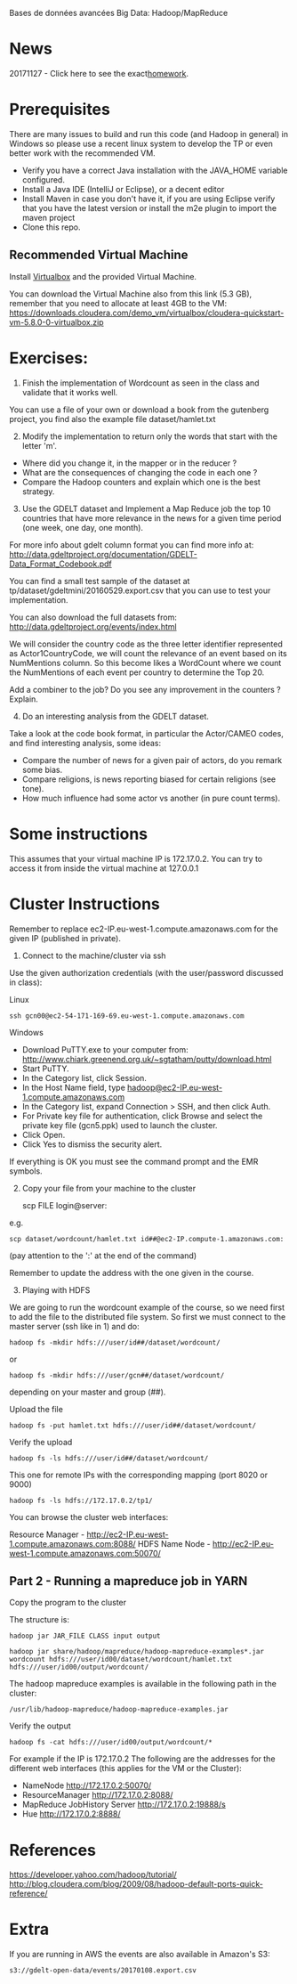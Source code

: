 Bases de données avancées
Big Data: Hadoop/MapReduce

# News

20171127 - Click here to see the exact[homework](homework.md).

# Prerequisites

There are many issues to build and run this code (and Hadoop in general) in Windows so please use a recent linux system to develop the TP or
even better work with the recommended VM.

- Verify you have a correct Java installation with the JAVA_HOME variable configured.
- Install a Java IDE (IntelliJ or Eclipse), or a decent editor
- Install Maven in case you don't have it, if you are using Eclipse verify that you have the latest
  version or install the m2e plugin to import the maven project
- Clone this repo.

## Recommended Virtual Machine

Install [Virtualbox](https://www.virtualbox.org/wiki/Downloads) and the provided Virtual Machine.

You can download the Virtual Machine also from this link (5.3 GB), remember that you need to
allocate at least 4GB to the VM:
https://downloads.cloudera.com/demo_vm/virtualbox/cloudera-quickstart-vm-5.8.0-0-virtualbox.zip

# Exercises:

1. Finish the implementation of Wordcount as seen in the class and validate that it works well.

You can use a file of your own or download a book from the gutenberg project, you find also the example 
file dataset/hamlet.txt

2. Modify the implementation to return only the words that start with the letter 'm'.

- Where did you change it, in the mapper or in the reducer ?
- What are the consequences of changing the code in each one ?
- Compare the Hadoop counters and explain which one is the best strategy.

3. Use the GDELT dataset and Implement a Map Reduce job the top 10 countries that have more
relevance in the news for a given time period (one week, one day, one month).

For more info about gdelt column format you can find more info at:
http://data.gdeltproject.org/documentation/GDELT-Data_Format_Codebook.pdf

You can find a small test sample of the dataset at tp/dataset/gdeltmini/20160529.export.csv
that you can use to test your implementation.

You can also download the full datasets from:
http://data.gdeltproject.org/events/index.html

We will consider the country code as the three letter identifier represented as Actor1CountryCode, we
will count the relevance of an event based on its NumMentions column. So this become likes a
WordCount where we count the NumMentions of each event per country to determine the Top 20. 

Add a combiner to the job? Do you see any improvement in the counters ? Explain.

4. Do an interesting analysis from the GDELT dataset.

Take a look at the code book format, in particular the Actor/CAMEO codes, and find interesting analysis, some ideas:

- Compare the number of news for a given pair of actors, do you remark some bias.
- Compare religions, is news reporting biased for certain religions (see tone).
- How much influence had some actor vs another (in pure count terms).

# Some instructions

This assumes that your virtual machine IP is 172.17.0.2. You can try to access it from inside the
virtual machine at 127.0.0.1

# Cluster Instructions

Remember to replace ec2-IP.eu-west-1.compute.amazonaws.com for the given IP (published in private).

1. Connect to the machine/cluster via ssh

Use the given authorization credentials (with the user/password discussed in class):

Linux

    ssh gcn00@ec2-54-171-169-69.eu-west-1.compute.amazonaws.com

Windows

- Download PuTTY.exe to your computer from:
http://www.chiark.greenend.org.uk/~sgtatham/putty/download.html
- Start PuTTY.
- In the Category list, click Session.
- In the Host Name field, type hadoop@ec2-IP.eu-west-1.compute.amazonaws.com
- In the Category list, expand Connection > SSH, and then click Auth.
- For Private key file for authentication, click Browse and select the private key file (gcn5.ppk) used to launch the cluster.
- Click Open.
- Click Yes to dismiss the security alert.

If everything is OK you must see the command prompt and the EMR symbols.

2. Copy your file from your machine to the cluster

    scp FILE login@server:

e.g.

    scp dataset/wordcount/hamlet.txt id##@ec2-IP.compute-1.amazonaws.com:

(pay attention to the ':' at the end of the command)

Remember to update the address with the one given in the course.

3. Playing with HDFS

We are going to run the wordcount example of the course, so we need first to add the file to the distributed file system.
So first we must connect to the master server (ssh like in 1) and do:

    hadoop fs -mkdir hdfs:///user/id##/dataset/wordcount/

or

    hadoop fs -mkdir hdfs:///user/gcn##/dataset/wordcount/

depending on your master and group (##).

Upload the file

    hadoop fs -put hamlet.txt hdfs:///user/id##/dataset/wordcount/
    
Verify the upload

    hadoop fs -ls hdfs:///user/id##/dataset/wordcount/
    
This one for remote IPs with the corresponding mapping (port 8020 or 9000)

    hadoop fs -ls hdfs://172.17.0.2/tp1/

You can browse the cluster web interfaces:

Resource Manager - http://ec2-IP.eu-west-1.compute.amazonaws.com:8088/
HDFS Name Node - http://ec2-IP.eu-west-1.compute.amazonaws.com:50070/

## Part 2 - Running a mapreduce job in YARN

Copy the program to the cluster

The structure is:

    hadoop jar JAR_FILE CLASS input output

    hadoop jar share/hadoop/mapreduce/hadoop-mapreduce-examples*.jar wordcount hdfs:///user/id00/dataset/wordcount/hamlet.txt hdfs:///user/id00/output/wordcount/

The hadoop mapreduce examples is available in the following path in the cluster:

    /usr/lib/hadoop-mapreduce/hadoop-mapreduce-examples.jar 
     
Verify the output

    hadoop fs -cat hdfs:///user/id00/output/wordcount/*

For example if the IP is 172.17.0.2 The following are the addresses for the different web interfaces (this applies for the VM or the Cluster):

- NameNode http://172.17.0.2:50070/
- ResourceManager http://172.17.0.2:8088/
- MapReduce JobHistory Server http://172.17.0.2:19888/s
- Hue http://172.17.0.2:8888/

# References

https://developer.yahoo.com/hadoop/tutorial/
http://blog.cloudera.com/blog/2009/08/hadoop-default-ports-quick-reference/

# Extra

If you are running in AWS the events are also available in Amazon's S3:

    s3://gdelt-open-data/events/20170108.export.csv
